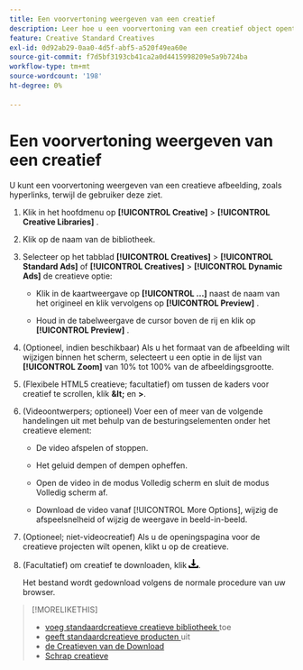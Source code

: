 ```yaml
---
title: Een voorvertoning weergeven van een creatief
description: Leer hoe u een voorvertoning van een creatief object opent.
feature: Creative Standard Creatives
exl-id: 0d92ab29-0aa0-4d5f-abf5-a520f49ea60e
source-git-commit: f7d5bf3193cb41ca2a0d4415998209e5a9b724ba
workflow-type: tm+mt
source-wordcount: '198'
ht-degree: 0%

---
```


# Een voorvertoning weergeven van een creatief

U kunt een voorvertoning weergeven van een creatieve afbeelding, zoals hyperlinks, terwijl de gebruiker deze ziet.

1. Klik in het hoofdmenu op **[!UICONTROL Creative]** > **[!UICONTROL Creative Libraries]** .

1. Klik op de naam van de bibliotheek.

1. Selecteer op het tabblad **[!UICONTROL Creatives]** > **[!UICONTROL Standard Ads]** of **[!UICONTROL Creatives]** > **[!UICONTROL Dynamic Ads]** de creatieve optie:

   * Klik in de kaartweergave op **[!UICONTROL ...]** naast de naam van het origineel en klik vervolgens op **[!UICONTROL Preview]** .

   * Houd in de tabelweergave de cursor boven de rij en klik op **[!UICONTROL Preview]** .

1. (Optioneel, indien beschikbaar) Als u het formaat van de afbeelding wilt wijzigen binnen het scherm, selecteert u een optie in de lijst van **[!UICONTROL Zoom]** van 10% tot 100% van de afbeeldingsgrootte.

1. (Flexibele HTML5 creatieve; facultatief) om tussen de kaders voor creatief te scrollen, klik **\&lt;** en **\>**.

1. (Videoontwerpers; optioneel) Voer een of meer van de volgende handelingen uit met behulp van de besturingselementen onder het creatieve element:

   * De video afspelen of stoppen.

   * Het geluid dempen of dempen opheffen.

   * Open de video in de modus Volledig scherm en sluit de modus Volledig scherm af.

   * Download de video vanaf [!UICONTROL More Options], wijzig de afspeelsnelheid of wijzig de weergave in beeld-in-beeld.

1. (Optioneel; niet-videocreatief) Als u de openingspagina voor de creatieve projecten wilt openen, klikt u op de creatieve.

   <!-- Verify:  Will the creative click be tracked like a regular ad click but not linked to a publisher and placement? Explain effect/consequences. -->

1. (Facultatief) om creatief te downloaden, klik ![ Download ](/help/creative/assets/download.png " ").

   Het bestand wordt gedownload volgens de normale procedure van uw browser.

>[!MORELIKETHIS]
>
>* [ voeg standaardcreatieve creatieve bibliotheek ](/help/creative/creative-libraries/creative-add-standard.md) toe
>* [ geeft standaardcreatieve producten ](/help/creative/creative-libraries/creative-edit-standard.md) uit
>* [ de Creatieven van de Download ](/help/creative/creative-libraries/creative-download.md)
>* [ Schrap creatieve ](/help/creative/creative-libraries/creative-delete.md)
